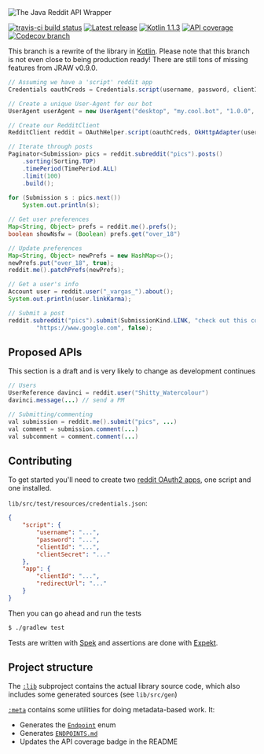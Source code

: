 <img src="https://raw.githubusercontent.com/thatJavaNerd/JRAW/kotlin/art/header.png" alt="The Java Reddit API Wrapper" />

[![travis-ci build status](https://img.shields.io/travis/thatJavaNerd/JRAW.svg)](https://travis-ci.org/thatJavaNerd/JRAW)
[![Latest release](https://img.shields.io/github/release/thatJavaNerd/JRAW.svg)](https://bintray.com/thatjavanerd/maven/JRAW/_latestVersion)
[![Kotlin 1.1.3](https://img.shields.io/badge/Kotlin-1.1.3-blue.svg)](http://kotlinlang.org)
[![API coverage](https://img.shields.io/badge/API_coverage-21%25-9C27B0.svg)](https://github.com/thatJavaNerd/JRAW/blob/kotlin/ENDPOINTS.md)
[![Codecov branch](https://img.shields.io/codecov/c/github/thatJavaNerd/JRAW/kotlin.svg)](https://codecov.io/gh/thatJavaNerd/JRAW/branch/kotlin)

This branch is a rewrite of the library in [Kotlin](https://kotlinlang.org/). Please note that this branch is not even close to being production ready! There are still tons of missing features from JRAW v0.9.0.

```java
// Assuming we have a 'script' reddit app
Credentials oauthCreds = Credentials.script(username, password, clientId, clientSecret);

// Create a unique User-Agent for our bot
UserAgent userAgent = new UserAgent("desktop", "my.cool.bot", "1.0.0", "myRedditUsername");

// Create our RedditClient
RedditClient reddit = OAuthHelper.script(oauthCreds, OkHttpAdapter(userAgent));

// Iterate through posts
Paginator<Submission> pics = reddit.subreddit("pics").posts()
    .sorting(Sorting.TOP)
    .timePeriod(TimePeriod.ALL)
    .limit(100)
    .build();
    
for (Submission s : pics.next())
    System.out.println(s);

// Get user preferences
Map<String, Object> prefs = reddit.me().prefs();
boolean showNsfw = (Boolean) prefs.get("over_18")

// Update preferences
Map<String, Object> newPrefs = new HashMap<>();
newPrefs.put("over_18", true);
reddit.me().patchPrefs(newPrefs);

// Get a user's info
Account user = reddit.user("_vargas_").about();
System.out.println(user.linkKarma);

// Submit a post
reddit.subreddit("pics").submit(SubmissionKind.LINK, "check out this cool website i found",
        "https://www.google.com", false);
```

## Proposed APIs

This section is a draft and is very likely to change as development continues

```java
// Users
UserReference davinci = reddit.user("Shitty_Watercolour")
davinci.message(...) // send a PM

// Submitting/commenting
val submission = reddit.me().submit("pics", ...)
val comment = submission.comment(...)
val subcomment = comment.comment(...)
```

## Contributing

To get started you'll need to create two [reddit OAuth2 apps](https://www.reddit.com/prefs/apps), one script and one installed.

`lib/src/test/resources/credentials.json`:

```json
{
    "script": {
        "username": "...",
        "password": "...",
        "clientId": "...",
        "clientSecret": "..."
    },
    "app": {
        "clientId": "...",
        "redirectUrl": "..."
    }
}
```

Then you can go ahead and run the tests

```sh
$ ./gradlew test
```

Tests are written with [Spek](http://spekframework.org/) and assertions are done with [Expekt](https://github.com/winterbe/expekt).

## Project structure

The [`:lib`](https://github.com/thatJavaNerd/JRAW/tree/kotlin/lib) subproject contains the actual library source code, which also includes some generated sources (see `lib/src/gen`)

[`:meta`](https://github.com/thatJavaNerd/JRAW/tree/kotlin/meta) contains some utilities for doing metadata-based work. It:

 - Generates the [`Endpoint`](https://github.com/thatJavaNerd/JRAW/tree/kotlin/lib/src/gen/java/net/dean/jraw/Endpoint.java) enum
 - Generates [`ENDPOINTS.md`](https://github.com/thatJavaNerd/JRAW/tree/kotlin/ENDPOINTS.md)
 - Updates the API coverage badge in the README
